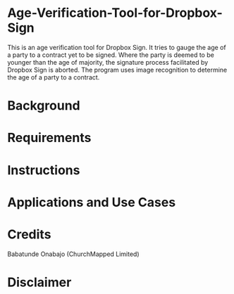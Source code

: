 # Age-Verification-Tool-for-Dropbox-Sign
This is an age verification tool for Dropbox Sign. It tries to gauge the age of a party to a contract yet to be signed. Where the party is deemed to be younger than the age of majority, the signature process facilitated by Dropbox Sign is aborted. The program uses image recognition to determine the age of a party to a contract. 

# Background

# Requirements

# Instructions

# Applications and Use Cases

# Credits
Babatunde Onabajo (ChurchMapped Limited)

# Disclaimer
